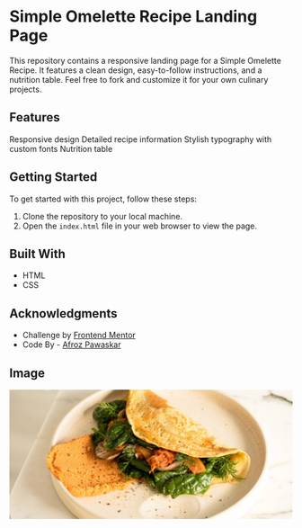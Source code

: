 # Simple Omelette Recipe Landing Page

This repository contains a responsive landing page for a Simple Omelette Recipe. It features a clean design, easy-to-follow instructions, and a nutrition table. Feel free to fork and customize it for your own culinary projects.

## Features
Responsive design
Detailed recipe information
Stylish typography with custom fonts
Nutrition table

## Getting Started

To get started with this project, follow these steps:

1. Clone the repository to your local machine.
2. Open the `index.html` file in your web browser to view the page.

## Built With

- HTML
- CSS

## Acknowledgments

- Challenge by [Frontend Mentor](https://www.frontendmentor.io/challenges)
- Code By - [Afroz Pawaskar](https://github.com/afrozpawaskar17026)

## Image
![Omelette Recipe](/image-omelette.jpeg)
